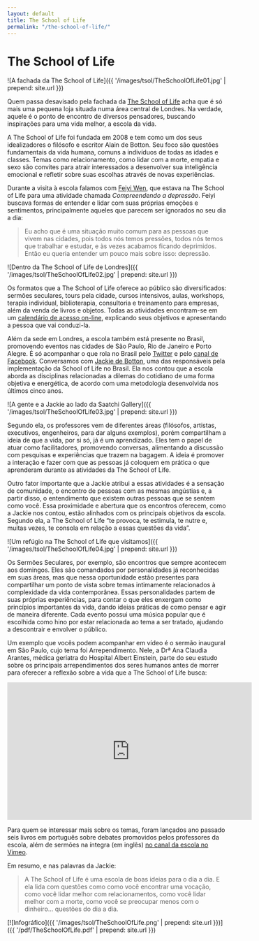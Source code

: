 ```yaml
---
layout: default
title: The School of Life
permalink: "/the-school-of-life/"
---
```


# The School of Life

![A fachada da The School of Life]({{ '/images/tsol/TheSchoolOfLife01.jpg' | prepend: site.url }})

Quem passa desavisado pela fachada da [The School of Life](http://www.theschooloflife.com/) acha que é só mais uma pequena loja situada numa área central de Londres. Na verdade, aquele é o ponto de encontro de diversos pensadores, buscando inspirações para uma vida melhor, a escola da vida.

A The School of Life foi fundada em 2008 e tem como um dos seus idealizadores o filósofo e escritor Alain de Botton. Seu foco são questões fundamentais da vida humana, comuns a indivíduos de todas as idades e classes. Temas como relacionamento, como lidar com a morte, empatia e sexo são convites para atrair interessados a desenvolver sua inteligência emocional e refletir sobre suas escolhas através de novas experiências.

Durante a visita à escola falamos com [Feiyi Wen](http://wenfeiyi.com/), que estava na The School of Life para uma atividade chamada _Compreendendo a depressão_. Feiyi buscava formas de entender e lidar com suas próprias emoções e sentimentos, principalmente aqueles que parecem ser ignorados no seu dia a dia:

> Eu acho que é uma situação muito comum para as pessoas que vivem nas cidades, pois todos nós temos pressões, todos nós temos que trabalhar e estudar, e às vezes acabamos ficando deprimidos. Então eu queria entender um pouco mais sobre isso: depressão.

![Dentro da The School of Life de Londres]({{ '/images/tsol/TheSchoolOfLife02.jpg' | prepend: site.url }})

Os formatos que a The School of Life oferece ao público são diversificados: sermões seculares, tours pela cidade, cursos intensivos, aulas, workshops, terapia individual, biblioterapia, consultoria e treinamento para empresas, além da venda de livros e objetos. Todas as atividades encontram-se em um [calendário de acesso on-line]("http://www.theschooloflife.com/shop/calendar"), explicando seus objetivos e apresentando a pessoa que vai conduzi-la.

Além da sede em Londres, a escola também está presente no Brasil, promovendo eventos nas cidades de São Paulo, Rio de Janeiro e Porto Alegre. É só acompanhar o que rola no Brasil pelo [Twitter](https://twitter.com/TSOLBR) e pelo [canal de Facebook](http://facebook.com/theschooloflifebrazil). Conversamos com [Jackie de Botton](http://www.theschooloflife.com/about-us/faculty-and-staff/faculty-members/d/de-botton-jackie/), uma das responsáveis pela implementação da School of Life no Brasil. Ela nos contou que a escola aborda as disciplinas relacionadas a dilemas do cotidiano de uma forma objetiva e energética, de acordo com uma metodologia desenvolvida nos últimos cinco anos.

![A gente e a Jackie ao lado da Saatchi Gallery]({{ '/images/tsol/TheSchoolOfLife03.jpg' | prepend: site.url }})

Segundo ela, os professores vem de diferentes áreas (filósofos, artistas, executivos, engenheiros, para dar alguns exemplos), porém compartilham a ideia de que a vida, por si só, já é um aprendizado. Eles tem o papel de atuar como facilitadores, promovendo conversas, alimentando a discussão com pesquisas e experiências que trazem na bagagem. A ideia é promover a interação e fazer com que as pessoas já coloquem em prática o que aprenderam durante as atividades da The School of Life.

Outro fator importante que a Jackie atribui a essas atividades é a sensação de comunidade, o encontro de pessoas com as mesmas angústias e, a partir disso, o entendimento que existem outras pessoas que se sentem como você. Essa proximidade e abertura que os encontros oferecem, como a Jackie nos contou, estão alinhados com os principais objetivos da escola. Segundo ela, a The School of Life “te provoca, te estimula, te nutre e, muitas vezes, te consola em relação a essas questões da vida”.

![Um refúgio na The School of Life que visitamos]({{ '/images/tsol/TheSchoolOfLife04.jpg' | prepend: site.url }})

Os Sermões Seculares, por exemplo, são encontros que sempre acontecem aos domingos. Eles são comandados por personalidades já reconhecidas em suas áreas, mas que nessa oportunidade estão presentes para compartilhar um ponto de vista sobre temas intimamente relacionados à complexidade da vida contemporânea. Essas personalidades partem de suas próprias experiências, para contar o que eles enxergam como princípios importantes da vida, dando ideias práticas de como pensar e agir de maneira diferente. Cada evento possui uma música popular que é escolhida como hino por estar relacionada ao tema a ser tratado, ajudando a descontrair e envolver o público.

Um exemplo que vocês podem acompanhar em vídeo é o sermão inaugural em São Paulo, cujo tema foi Arrependimento. Nele, a Drª Ana Claudia Arantes, médica geriatra do Hospital Albert Einstein, parte do seu estudo sobre os principais arrependimentos dos seres humanos antes de morrer para oferecer a reflexão sobre a vida que a The School of Life busca:

<iframe width="560" height="315" src="https://www.youtube.com/embed/bAXHv1zrrYY" frameborder="0" allowfullscreen></iframe>

Para quem se interessar mais sobre os temas, foram lançados ano passado seis livros em português sobre debates promovidos pelos professores da escola, além de sermões na íntegra (em inglês) [no canal da escola no Vimeo](http://vimeo.com/channels/theschooloflife).

Em resumo, e nas palavras da Jackie:

> A The School of Life é uma escola de boas ideias para o dia a dia. E ela lida com questões como como você encontrar uma vocação, como você lidar melhor com relacionamentos, como você lidar melhor com a morte, como você se preocupar menos com o dinheiro… questões do dia a dia.

[![Infográfico]({{ '/images/tsol/TheSchoolOfLife.png' | prepend: site.url }})]({{ '/pdf/TheSchoolOfLife.pdf' | prepend: site.url }})
